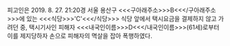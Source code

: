 피고인은 2019. 8. 27. 21:20경 서울 용산구 <<<구아래주소>>>B<<</구아래주소>>>에 있는 <<<식당>>>'C'<<</식당>>> 식당 앞에서 택시요금을 결제하지 않고 가려던 중, 택시기사인 피해자 <<<내국인이름>>>D<<</내국인이름>>>(61세)로부터 이를 제지당하자 손으로 피해자의 멱살을 잡아 폭행하였다.